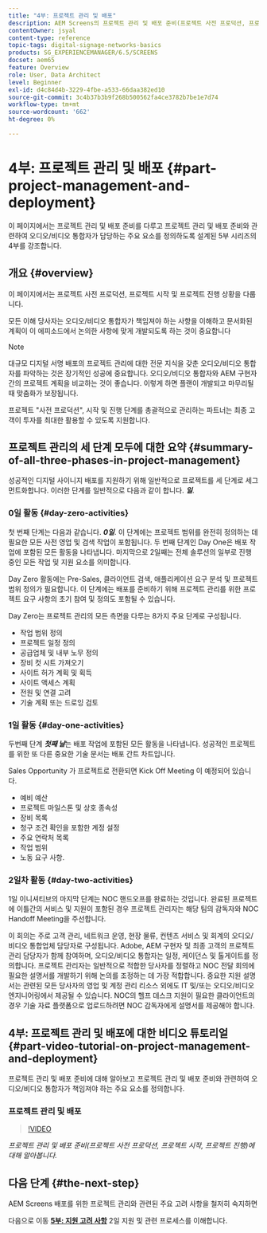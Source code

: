 ```yaml
---
title: "4부: 프로젝트 관리 및 배포"
description: AEM Screens의 프로젝트 관리 및 배포 준비(프로젝트 사전 프로덕션, 프로젝트 시작, 프로젝트 진행)에 대해 알아봅니다.
contentOwner: jsyal
content-type: reference
topic-tags: digital-signage-networks-basics
products: SG_EXPERIENCEMANAGER/6.5/SCREENS
docset: aem65
feature: Overview
role: User, Data Architect
level: Beginner
exl-id: d4c84d4b-3229-4fbe-a533-66daa382ed10
source-git-commit: 3c4b37b3b9f268b500562fa4ce3782b7be1e7d74
workflow-type: tm+mt
source-wordcount: '662'
ht-degree: 0%

---
```


# 4부: 프로젝트 관리 및 배포 {#part-project-management-and-deployment}

이 페이지에서는 프로젝트 관리 및 배포 준비를 다루고 프로젝트 관리 및 배포 준비와 관련하여 오디오/비디오 통합자가 담당하는 주요 요소를 정의하도록 설계된 5부 시리즈의 4부를 강조합니다.

## 개요 {#overview}

이 페이지에서는 프로젝트 사전 프로덕션, 프로젝트 시작 및 프로젝트 진행 상황을 다룹니다.

모든 이해 당사자는 오디오/비디오 통합자가 책임져야 하는 사항을 이해하고 문서화된 계획이 이 에피소드에서 논의한 사항에 맞게 개발되도록 하는 것이 중요합니다

>[!NOTE]
>
>대규모 디지털 서명 배포의 프로젝트 관리에 대한 전문 지식을 갖춘 오디오/비디오 통합자를 파악하는 것은 장기적인 성공에 중요합니다. 오디오/비디오 통합자와 AEM 구현자 간의 프로젝트 계획을 비교하는 것이 좋습니다. 이렇게 하면 플랜이 개발되고 마무리될 때 맞춤화가 보장됩니다.
>
>프로젝트 &quot;사전 프로덕션&quot;, 시작 및 진행 단계를 총괄적으로 관리하는 파트너는 최종 고객이 투자를 최대한 활용할 수 있도록 지원합니다.

## 프로젝트 관리의 세 단계 모두에 대한 요약 {#summary-of-all-three-phases-in-project-management}

성공적인 디지털 사이니지 배포를 지원하기 위해 일반적으로 프로젝트를 세 단계로 세그먼트화합니다. 이러한 단계를 일반적으로 다음과 같이 합니다. ***일***.

### 0일 활동 {#day-zero-activities}

첫 번째 단계는 다음과 같습니다. ***0일***. 이 단계에는 프로젝트 범위를 완전히 정의하는 데 필요한 모든 사전 영업 및 검색 작업이 포함됩니다. 두 번째 단계인 Day One은 배포 작업에 포함된 모든 활동을 나타냅니다. 마지막으로 2일째는 전체 솔루션의 일부로 진행 중인 모든 작업 및 지원 요소를 의미합니다.

Day Zero 활동에는 Pre-Sales, 클라이언트 검색, 애플리케이션 요구 분석 및 프로젝트 범위 정의가 필요합니다. 이 단계에는 배포를 준비하기 위해 프로젝트 관리를 위한 프로젝트 요구 사항의 초기 참여 및 정의도 포함될 수 있습니다.

Day Zero는 프로젝트 관리의 모든 측면을 다루는 8가지 주요 단계로 구성됩니다.

* 작업 범위 정의
* 프로젝트 일정 정의
* 공급업체 및 내부 노무 정의
* 장비 컷 시트 가져오기
* 사이트 허가 계획 및 획득
* 사이트 액세스 계획
* 전원 및 연결 고려
* 기술 계획 또는 드로잉 검토

### 1일 활동 {#day-one-activities}

두번째 단계 ***첫째 날***&#x200B;는 배포 작업에 포함된 모든 활동을 나타냅니다. 성공적인 프로젝트를 위한 또 다른 중요한 기술 문서는 배포 간트 차트입니다.

Sales Opportunity 가 프로젝트로 전환되면 Kick Off Meeting 이 예정되어 있습니다.

* 예비 예산
* 프로젝트 마일스톤 및 상호 종속성
* 장비 목록
* 청구 조건 확인을 포함한 계정 설정
* 주요 연락처 목록
* 작업 범위
* 노동 요구 사항.

### 2일차 활동 {#day-two-activities}

1일 이니셔티브의 마지막 단계는 NOC 핸드오프를 완료하는 것입니다. 완료된 프로젝트에 이틀간의 서비스 및 지원이 포함된 경우 프로젝트 관리자는 해당 팀의 감독자와 NOC Handoff Meeting을 주선합니다.

이 회의는 주로 고객 관리, 네트워크 운영, 현장 물류, 컨텐츠 서비스 및 회계의 오디오/비디오 통합업체 담당자로 구성됩니다. Adobe, AEM 구현자 및 최종 고객의 프로젝트 관리 담당자가 함께 참여하며, 오디오/비디오 통합자는 일정, 케이던스 및 톨게이트를 정의합니다. 프로젝트 관리자는 일반적으로 적합한 당사자를 정렬하고 NOC 전달 회의에 필요한 설명서를 개발하기 위해 논의를 조정하는 데 가장 적합합니다. 중요한 지원 설명서는 관련된 모든 당사자의 영업 및 계정 관리 리소스 외에도 IT 및/또는 오디오/비디오 엔지니어링에서 제공될 수 있습니다. NOC의 헬프 데스크 지원이 필요한 클라이언트의 경우 기술 자료 플랫폼으로 업로드하려면 NOC 감독자에게 설명서를 제공해야 합니다.

## 4부: 프로젝트 관리 및 배포에 대한 비디오 튜토리얼 {#part-video-tutorial-on-project-management-and-deployment}

프로젝트 관리 및 배포 준비에 대해 알아보고 프로젝트 관리 및 배포 준비와 관련하여 오디오/비디오 통합자가 책임져야 하는 주요 요소를 정의합니다.

### 프로젝트 관리 및 배포

>[!VIDEO](https://video.tv.adobe.com/v/28408)

*프로젝트 관리 및 배포 준비(프로젝트 사전 프로덕션, 프로젝트 시작, 프로젝트 진행)에 대해 알아봅니다.*

## 다음 단계 {#the-next-step}

AEM Screens 배포를 위한 프로젝트 관리와 관련된 주요 고려 사항을 철저히 숙지하면

다음으로 이동 **[5부: 지원 고려 사항](support-considerations.md)** 2일 지원 및 관련 프로세스를 이해합니다.
